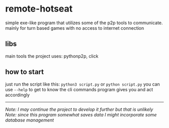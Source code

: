 # remote-hotseat
simple exe-like program that utilizes some of the p2p tools to communicate. mainly for turn based games with no access to internet connection

## libs
main tools the project uses: pythonp2p, click

## how to start
just run the script like this: `python3 script.py` or `python script.py` 
you can use `--help` to get to know the cli commands program gives you and act accordingly 


---
_Note: I may continue the project to develop it further but that is unlikely_ 
_Note: since this program somewhat saves data I might incorporate some database management_
